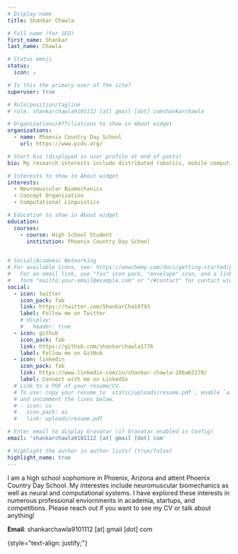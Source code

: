 ```yaml
---
# Display name
title: Shankar Chawla

# Full name (for SEO)
first_name: Shankar
last_name: Chawla

# Status emoji
status:
  icon: ☕️

# Is this the primary user of the site?
superuser: true

# Role/position/tagline
# role: shankarchawla9101112 [at] gmail [dot] comshankarchawla

# Organizations/Affiliations to show in About widget
organizations:
  - name: Phoenix Country Day School
    url: https://www.pcds.org/

# Short bio (displayed in user profile at end of posts)
bio: My research interests include distributed robotics, mobile computing and programmable matter.

# Interests to show in About widget
interests:
  - Neuromuscular Biomechanics
  - Concept Organization 
  - Computational Linguistics

# Education to show in About widget
education:
  courses:
    - course: High School Student
      institution: Phoenix Country Day School
      

# Social/Academic Networking
# For available icons, see: https://wowchemy.com/docs/getting-started/page-builder/#icons
#   For an email link, use "fas" icon pack, "envelope" icon, and a link in the
#   form "mailto:your-email@example.com" or "/#contact" for contact widget.
social:
  - icon: twitter
    icon_pack: fab
    link: https://twitter.com/ShankarCha19793
    label: Follow me on Twitter
    # display:
    #   header: true
  - icon: github
    icon_pack: fab
    link: https://github.com/shankarchawla1776
    label: Follow me on GitHub
  - icon: linkedin
    icon_pack: fab
    link: https://www.linkedin.com/in/shankar-chawla-286a63278/
    label: Connect with me on LinkedIn
  # Link to a PDF of your resume/CV.
  # To use: copy your resume to `static/uploads/resume.pdf`, enable `ai` icons in `params.yaml`,
  # and uncomment the lines below.
  # - icon: cv
  #   icon_pack: ai
  #   link: uploads/resume.pdf

# Enter email to display Gravatar (if Gravatar enabled in Config)
email: 'shankarchawla9101112 [at] gmail [dot] com'

# Highlight the author in author lists? (true/false)
highlight_name: true
---
```


I am a high school sophomore in Phoenix, Arizona and attent Phoenix Country Day School. My interestes include neuromuscular biomechanics as well as neural and computational systems. I have explored these interests in numerous professional enviornments in academia, startups, and competitions. Please reach out if you want to see my CV or talk about anything!

**Email**: shankarchawla9101112 [at] gmail [dot] com

{style="text-align: justify;"}
